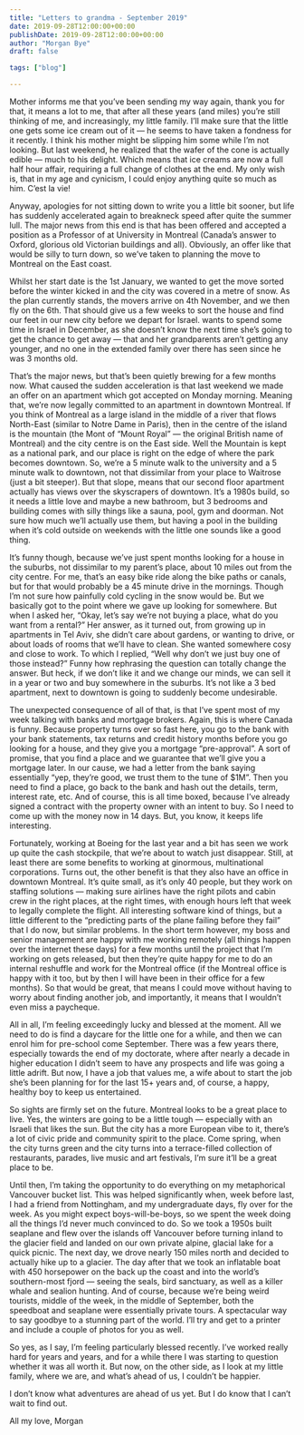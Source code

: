 ```yaml
---
title: "Letters to grandma - September 2019"
date: 2019-09-28T12:00:00+00:00
publishDate: 2019-09-28T12:00:00+00:00
author: "Morgan Bye"
draft: false

tags: ["blog"]

---
```


Mother informs me that you’ve been sending my way again, thank you for that, it means a lot to me, that after all these years (and miles) you’re still thinking of me, and increasingly, my little family. I’ll make sure that the little one gets some ice cream out of it — he seems to have taken a fondness for it recently. I think his mother might be slipping him some while I’m not looking. But last weekend, he realized that the wafer of the cone is actually edible — much to his delight. Which means that ice creams are now a full half hour affair, requiring a full change of clothes at the end. My only wish is, that in my age and cynicism, I could enjoy anything quite so much as him. C’est la vie!

Anyway, apologies for not sitting down to write you a little bit sooner, but life has suddenly accelerated again to breakneck speed after quite the summer lull.  The major news from this end is that <wifey> has been offered and accepted a position as a Professor of <department> at <prestigious> University in Montreal (Canada’s answer to Oxford, glorious old Victorian buildings and all). Obviously, an offer like that would be silly to turn down, so we’ve taken to planning the move to Montreal on the East coast.

Whilst her start date is the 1st January, we wanted to get the move sorted before the winter kicked in and the city was covered in a metre of snow. As the plan currently stands, the movers arrive on 4th November, and we then fly on the 6th. That should give us a few weeks to sort the house and find our feet in our new city before we depart for Israel. <Wifey> wants to spend some time in Israel in December, as she doesn’t know the next time she’s going to get the chance to get away — that and her grandparents aren’t getting any younger, and no one in the extended family over there has seen <the big guy> since he was 3 months old.

That’s the major news, but that’s been quietly brewing for a few months now. What caused the sudden acceleration is that last weekend we made an offer on an apartment which got accepted on Monday morning. Meaning that, we’re now legally committed to an apartment in downtown Montreal. If you think of Montreal as a large island in the middle of a river that flows North-East (similar to Notre Dame in Paris), then in the centre of the island is the mountain (the Mont of “Mount Royal” — the original British name of Montreal) and the city centre is on the East side. Well the Mountain is kept as a national park, and our place is right on the edge of where the park becomes downtown. So, we’re a 5 minute walk to the university and a 5 minute walk to downtown, not that dissimilar from your place to Waitrose (just a bit steeper).
But that slope, means that our second floor apartment actually has views over the skyscrapers of downtown. It’s a 1980s build, so it needs a little love and maybe a new bathroom, but 3 bedrooms and building comes with silly things like a sauna, pool, gym and doorman. Not sure how much we’ll actually use them, but having a pool in the building when it’s cold outside on weekends with the little one sounds like a good thing.

It’s funny though, because we’ve just spent months looking for a house in the suburbs, not dissimilar to my parent’s place, about 10 miles out from the city centre. For me, that’s an easy bike ride along the bike paths or canals, but for <wifey> that would probably be a 45 minute drive in the mornings. Though I’m not sure how painfully cold cycling in the snow would be. But we basically got to the point where we gave up looking for somewhere. But when I asked her, “Okay, let’s say we’re not buying a place, what do you want from a rental?” Her answer, as it turned out, from growing up in apartments in Tel Aviv, she didn’t care about gardens, or wanting to drive, or about loads of rooms that we’ll have to clean. She wanted somewhere cosy and close to work. To which I replied, “Well why don’t we just buy one of those instead?” Funny how rephrasing the question can totally change the answer. But heck, if we don’t like it and we change our minds, we can sell it in a year or two and buy somewhere in the suburbs. It’s not like a 3 bed apartment, next to downtown is going to suddenly become undesirable.

The unexpected consequence of all of that, is that I’ve spent most of my week talking with banks and mortgage brokers. Again, this is where Canada is funny. Because property turns over so fast here, you go to the bank with your bank statements, tax returns and credit history months before you go looking for a house, and they give you a mortgage “pre-approval”. A sort of promise, that you find a place and we guarantee that we’ll give you a mortgage later. In our cause, we had a letter from the bank saying essentially “yep, they’re good, we trust them to the tune of $1M”. Then you need to find a place, go back to the bank and hash out the details, term, interest rate, etc. And of course, this is all time boxed, because I’ve already signed a contract with the property owner with an intent to buy. So I need to come up with the money now in 14 days. But, you know, it keeps life interesting.

Fortunately, working at Boeing for the last year and a bit has seen we work up quite the cash stockpile, that we’re about to watch just disappear. Still, at least there are some benefits to working at ginormous, multinational corporations. Turns out, the other benefit is that they also have an office in downtown Montreal. It’s quite small, as it’s only 40 people, but they work on staffing solutions — making sure airlines have the right pilots and cabin crew in the right places, at the right times, with enough hours left that week to legally complete the flight. All interesting software kind of things, but a little different to the “predicting parts of the plane failing before they fail” that I do now, but similar problems. In the short term however, my boss and senior management are happy with me working remotely (all things happen over the internet these days) for a few months until the project that I’m working on gets released, but then they’re quite happy for me to do an internal reshuffle and work for the Montreal office (if the Montreal office is happy with it too, but by then I will have been in their office for a few months). So that would be great, that means I could move without having to worry about finding another job, and importantly, it means that I wouldn’t even miss a paycheque.

All in all, I’m feeling exceedingly lucky and blessed at the moment. All we need to do is find a daycare for the little one for a while, and then we can enrol him for pre-school come September. There was a few years there, especially towards the end of my doctorate, where after nearly a decade in higher education I didn’t seem to have any prospects and life was going a little adrift. But now, I have a job that values me, a wife about to start the job she’s been planning for for the last 15+ years and, of course, a happy, healthy boy to keep us entertained.

So sights are firmly set on the future. Montreal looks to be a great place to live. Yes, the winters are going to be a little tough — especially with an Israeli that likes the sun. But the city has a more European vibe to it, there’s a lot of civic pride and community spirit to the place. Come spring, when the city turns green and the city turns into a terrace-filled collection of restaurants, parades, live music and art festivals, I’m sure it’ll be a great place to be.

Until then, I’m taking the opportunity to do everything on my metaphorical Vancouver bucket list. This was helped significantly when, week before last, I had a friend from Nottingham, and my undergraduate days, fly over for the week. As you might expect boys-will-be-boys, so we spent the week doing all the things I’d never much convinced <wifey> to do. So we took a 1950s built seaplane and flew over the islands off Vancouver before turning inland to the glacier field and landed on our own private alpine, glacial lake for a quick picnic. The next day, we drove nearly 150 miles north and decided to actually hike up to a glacier. The day after that we took an inflatable boat with 450 horsepower on the back up the coast and into the world’s southern-most fjord — seeing the seals, bird sanctuary, as well as a killer whale and sealion hunting. And of course, because we’re being weird tourists, middle of the week, in the middle of September, both the speedboat and seaplane were essentially private tours. A spectacular way to say goodbye to a stunning part of the world. I’ll try and get to a printer and include a couple of photos for you as well.

So yes, as I say, I’m feeling particularly blessed recently. I’ve worked really hard for years and years, and for a while there I was starting to question whether it was all worth it. But now, on the other side, as I look at my little family, where we are, and what’s ahead of us, I couldn’t be happier.

I don’t know what adventures are ahead of us yet. But I do know that I can’t wait to find out.

All my love,
Morgan
